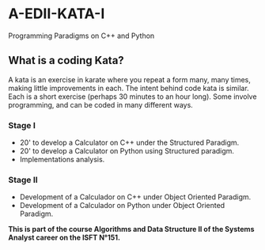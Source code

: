 # A-EDII-KATA-I
Programming Paradigms on C++ and Python

## What is a coding Kata?

A kata is an exercise in karate where you repeat a form many, many times, making little improvements in each.
The intent behind code kata is similar. Each is a short exercise (perhaps 30 minutes to an hour long). Some involve programming, and can be coded in many different ways. 

### Stage I

- 20' to develop a Calculator on C++ under the Structured Paradigm.
- 20' to develop a Calculator on Python using Structured paradigm.
- Implementations analysis.

### Stage II

- Development of a Calculador on C++ under Object Oriented Paradigm.
- Development of a Calculador on Python under Object Oriented Paradigm.

**This is part of the course Algorithms and Data Structure II of the Systems Analyst career on the ISFT N°151.**

